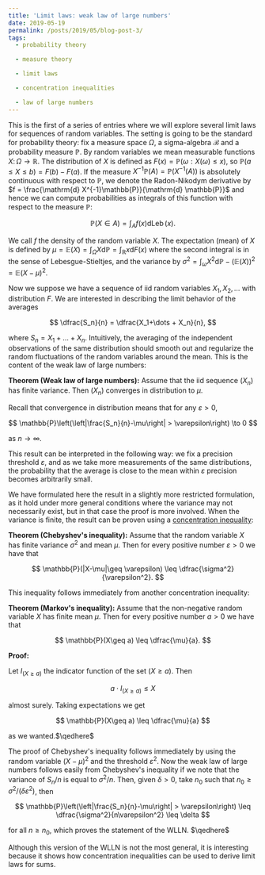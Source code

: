```yaml
---
title: 'Limit laws: weak law of large numbers'
date: 2019-05-19
permalink: /posts/2019/05/blog-post-3/
tags:
  - probability theory

  - measure theory

  - limit laws

  - concentration inequalities

  - law of large numbers
---
```


This is the first of a series of entries where we will explore several limit laws for sequences of random variables. The setting is going to be the standard for probability theory: fix a measure space $\Omega$, a sigma-algebra $\mathcal{B}$ and a probability measure $\mathbb{P}$. By random variables we mean measurable functions $X\colon \Omega \to \mathbb{R}$. The distribution of $X$ is defined as $F(x) = \mathbb{P}(\omega: X(\omega) \leq x )$, so $\mathbb{P}( a \leq X \leq b  ) = F(b) - F(a)$. If the measure $X^{-1}\mathbb{P}(A) = \mathbb{P}(X^{-1}(A))$ is absolutely continuous with respect to $\mathbb{P}$, we denote the Radon-Nikodym derivative by $f = \frac{\mathrm{d} X^{-1}\mathbb{P}}{\mathrm{d} \mathbb{P}}$ and hence we can compute probabilities as integrals of this function with respect to the measure $\mathbb{P}$:

$$
\mathbb{P}(X \in A) = \int_A f(x) \mathrm{d}\operatorname{Leb}(x).
$$

We call $f$ the density of the random variable $X$. The expectation (mean) of $X$ is defined by $\mu = \mathbb{E}(X) = \int_\Omega X \mathrm{d}\mathbb{P} = \int_{\mathbb{R}} x \mathrm{d}  F(x)$ where the second integral is in the sense of Lebesgue-Stieltjes, and the variance by $\sigma^2 = \int_\omega X^2 \mathrm{d}\mathbb{P} - (\mathbb{E}(X))^2 = \mathbb{E}(X-\mu)^2$.

Now we suppose we have a sequence of iid random variables $X_1,X_2,\dots$ with distribution $F$. We are interested in describing the limit behavior of the averages

$$
\dfrac{S_n}{n} = \dfrac{X_1+\dots + X_n}{n},
$$

where $S_n = X_1+\dots +X_n$. Intuitively, the averaging of the independent observations of the same distribution should smooth out and regularize the random fluctuations of the random variables around the mean. This is the content of the weak law of large numbers:

**Theorem (Weak law of large numbers):** Assume that the iid sequence $(X_n)$ has finite variance. Then $(X_n)$ converges in distribution to $\mu$.

Recall that convergence in distribution means that for any $\varepsilon > 0$,

$$
\mathbb{P}\left(\left|\frac{S_n}{n}-\mu\right| > \varepsilon\right) \to 0
$$

as $n\to \infty$.

This result can be interpreted in the following way: we fix a precision threshold $\varepsilon$, and as we take more measurements of the same distributions, the probability that the average is close to the mean within $\varepsilon$ precision becomes arbitrarily small.

We have formulated here the result in a slightly more restricted formulation, as it hold under more general conditions where the variance may not necessarily exist, but in that case the proof is more involved. When the variance is finite, the result can be proven using a [concentration inequality](https://en.wikipedia.org/wiki/Concentration_inequality):

**Theorem (Chebyshev's inequality):** Assume that the random variable $X$ has finite variance $\sigma^2$ and mean $\mu$. Then for every positive number $\varepsilon > 0$ we have that

$$
\mathbb{P}(|X-\mu|\geq \varepsilon) \leq \dfrac{\sigma^2}{\varepsilon^2}.
$$

This inequality follows immediately from another concentration inequality:

**Theorem (Markov's inequality):** Assume that the non-negative random variable $X$ has finite mean $\mu$. Then for every positive number $a>0$ we have that

$$
\mathbb{P}(X\geq a) \leq \dfrac{\mu}{a}.
$$


**Proof:**

Let $I_{(X\geq a)}$ the indicator function of the set $(X\geq a)$. Then

$$
a\cdot I_{(X\geq a)} \leq X
$$

almost surely. Taking expectations we get

$$
\mathbb{P}(X\geq a) \leq \dfrac{\mu}{a}
$$

as we wanted.$\qedhere$

The proof of Chebyshev's inequality follows immediately by using the random variable $(X-\mu)^2$ and the threshold $\varepsilon^2$. Now the weak law of large numbers follows easily from Chebyshev's inequality if we note that the variance of $S_n/n$ is equal to $\sigma^2/n$. Then, given $\delta > 0$, take $n_0$ such that $n_0\geq \sigma^2/(\delta\varepsilon^2)$, then

$$
\mathbb{P}\left(\left|\frac{S_n}{n}-\mu\right| > \varepsilon\right) \leq \dfrac{\sigma^2}{n\varepsilon^2} \leq \delta
$$

for all $n\geq n_0$, which proves the statement of the WLLN. $\qedhere$

Although this version of the WLLN is not the most general, it is interesting because it shows how concentration inequalities can be used to derive limit laws for sums.
